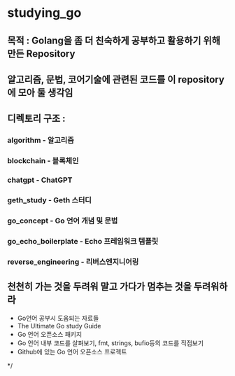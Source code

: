 # studying_go

## 목적 : Golang을 좀 더 친숙하게 공부하고 활용하기 위해 만든 Repository

## 알고리즘, 문법, 코어기술에 관련된 코드를 이 repository에 모아 둘 생각임

## 디렉토리 구조 :

### algorithm - 알고리즘

### blockchain - 블록체인

### chatgpt - ChatGPT

### geth_study - Geth 스터디

### go_concept - Go 언어 개념 및 문법

### go_echo_boilerplate - Echo 프레임워크 템플릿

### reverse_engineering - 리버스엔지니어링

## 천천히 가는 것을 두려워 말고 가다가 멈추는 것을 두려워하라

- Go언어 공부시 도움되는 자료들
- The Ultimate Go study Guide
- Go 언어 오픈소스 패키지
- Go 언어 내부 코드를 살펴보기, fmt, strings, bufio등의 코드를 직접보기
- Github에 있는 Go 언어 오픈소스 프로젝트

\*/
